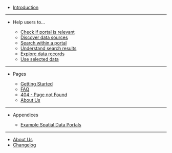 - [Introduction](main-content/introduction)

---

- Help users to...
  
  - [Check if portal is relevant](main-content/check-if-relevant)
  - [Discover data sources](main-content/stage-1)
  - [Search within a portal](main-content/stage-2)
  - [Understand search results](main-content/stage-3)
  - [Explore data records](main-content/stage-4)
  - [Use selected data](main-content/stage-5)

---

- Pages

  - [Getting Started](#)
  - [FAQ](#)
  - [404 - Page not Found](#)
  - [About Us](#)

---

- Appendices

  - [Example Spatial Data Portals](appendices/portal-examples.md)
  
---

- [About Us](other/about-us.md)
- [Changelog](other/changelog.md)
